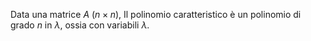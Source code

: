 Data una matrice  $A\ (n\times n)$, 
Il polinomio caratteristico è un polinomio di grado $n$ in $\lambda$, ossia con variabili $\lambda$.

